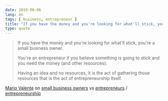```yaml
---
date: 2010-06-06
lang: en
tags: [ business, entrepreneur ]
title: "If you have the money and you're looking for what'll stick, you're a"
type: quote
---
```


> If you have the money and you're looking for what'll stick, you're a
> small business owner.
>
> You're an entrepreneur if you believe something is going to stick and
> you need the money (and other resources).
>
> Having an idea and no resources, it is the act of gathering those
> resources that is the act of entrepreneurship itself.

[Mario Valente](http://mvalente.eu) on [small business
owners](http://twitter.com/mvalente/status/14696138360) vs
[entrepreneurs](http://twitter.com/mvalente/status/14696312220) /
[entrepreneurship](http://twitter.com/mvalente/status/14706287056)

